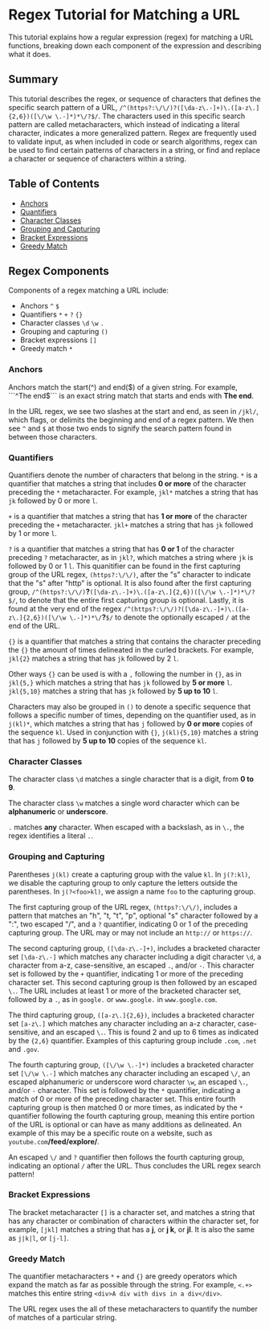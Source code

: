 # Regex Tutorial for Matching a URL

This tutorial explains how a regular expression (regex) for matching a URL functions, breaking down each component of the expression and describing what it does.

## Summary

This tutorial describes the regex, or sequence of characters that defines the specific search pattern of a URL, ```/^(https?:\/\/)?([\da-z\.-]+)\.([a-z\.]{2,6})([\/\w \.-]*)*\/?$/```. The characters used in this specific search pattern are called metacharacters, which instead of indicating a literal character, indicates a more generalized pattern. Regex are frequently used to validate input, as when included in code or search algorithms, regex can be used to find certain patterns of characters in a string, or find and replace a character or sequence of characters within a string.

## Table of Contents

- [Anchors](#anchors)
- [Quantifiers](#quantifiers)
- [Character Classes](#character-classes)
- [Grouping and Capturing](#grouping-and-capturing)
- [Bracket Expressions](#bracket-expressions)
- [Greedy Match](#greedy-match)

## Regex Components
Components of a regex matching a URL include:
* Anchors ```^``` ```$```
* Quantifiers ```*``` ```+``` ```?``` ```{}```
* Character classes ```\d``` ```\w``` ```.```
* Grouping and capturing ```()```
* Bracket expressions ```[]```
* Greedy match ```*```

### Anchors
Anchors match the start(^) and end($) of a given string. For example, ```^The end$``` is an exact string match that starts and ends with __The end__.

In the URL regex, we see two slashes at the start and end, as seen in ```/jkl/```, which flags, or delimits the beginning and end of a regex pattern. We then see ```^``` and ```$``` at those two ends to signify the search pattern found in between those characters.

### Quantifiers
Quantifiers denote the number of characters that belong in the string. ```*``` is a quantifier that matches a string that includes __0 or more__ of the character preceding the ```*``` metacharacter. For example, ```jkl*``` matches a string that has ```jk``` followed by 0 or more ```l```.


```+``` is a quantifier that matches a string that has __1 or more__ of the character preceding the ```+``` metacharacter. ```jkl+``` matches a string that has ```jk``` followed by 1 or more ```l```. 


```?``` is a quantifier that matches a string that has __0 or 1__ of the character preceding ```?``` metacharacter, as in ```jkl?```, which matches a string where ```jk``` is followed by 0 or 1 ```l```. This quanitifier can be found in the first capturing group of the URL regex, ```(https?:\/\/)```, after the "s" character to indicate that the "s" after "http" is optional. It is also found after the first capturing group, ```/^(https?:\/\/)```__?__```([\da-z\.-]+)\.([a-z\.]{2,6})([\/\w \.-]*)*\/?$/```, to denote that the entire first capturing group is optional. Lastly, it is found at the very end of the regex ```/^(https?:\/\/)?([\da-z\.-]+)\.([a-z\.]{2,6})([\/\w \.-]*)*\/```__?__```$/``` to denote the optionally escaped ```/``` at the end of the URL.

```{}``` is a quantifier that matches a string that contains the character preceding the ```{}``` the amount of times delineated in the curled brackets. For example, ```jkl{2}``` matches a string that has ```jk``` followed by 2 ```l```. 

Other ways ```{}``` can be used is with a ```,``` following the number in ```{}```, as in ```jkl{5,}``` which matches a string that has ```jk``` followed by __5 or more__ ```l```. ```jkl{5,10}``` matches a string that has ```jk``` followed by __5 up to 10__ ```l```.

Characters may also be grouped in ```()``` to denote a specific sequence that follows a specific number of times, depending on the quantifier used, as in ```j(kl)*```, which matches a string that has ```j``` followed by __0 or more__ copies of the sequence ```kl```. Used in conjunction with ```{}```, ```j(kl){5,10}``` matches a string that has ```j``` followed by __5 up to 10__ copies of the sequence ```kl```. 

### Character Classes
The character class ```\d``` matches a single character that is a digit, from __0 to 9__. 

The character class ```\w``` matches a single word character which can be __alphanumeric__ or __underscore__.

```.``` matches __any__ character. When escaped with a backslash, as in ```\.```, the regex identifies a literal ```.```.

### Grouping and Capturing
Parentheses ```j(kl)``` create a capturing group with the value ```kl```. In ```j(?:kl)```, we disable the capturing group to only capture the letters outside the parentheses. In ```j(?<foo>kl)```, we assign a name ```foo``` to the capturing group.

The first capturing group of the URL regex, ```(https?:\/\/)```, includes a pattern that matches an "h", "t, "t", "p", optional "s" character followed by a ":", two escaped "/", and a ```?``` quantifier, indicating 0 or 1 of the preceding capturing group. The URL may or may not include an ```http://``` or ```https://```.

The second capturing group, ```([\da-z\.-]+)```, includes a bracketed character set ```[\da-z\.-]``` which matches any character including a digit character ```\d```, a character from a-z, case-sensitive, an escaped ```.```, and/or ```-```. This character set is followed by the ```+``` quantifier, indicating 1 or more of the preceding character set. This second capturing group is then followed by an escaped ```\.```. The URL includes at least 1 or more of the bracketed character set, followed by a ```.```, as in ```google.``` or ```www.google.``` in  ```www.google.com```.

The third capturing group, ```([a-z\.]{2,6})```, includes a bracketed character set ```[a-z\.]``` which matches any character including an a-z character, case-sensitive, and an escaped ```\.```. This is found 2 and up to 6 times as indicated by the ```{2,6}``` quantifier. Examples of this capturing group include ```.com```, ```.net``` and ```.gov```.

The fourth capturing group, ```([\/\w \.-]*)``` includes a bracketed character set ```[\/\w \.-]``` which matches any character including an escaped ```\/```, an escaped alphanumeric or underscore word character ```\w```, an escaped ```\.```, and/or ```-``` character. This set is followed by the ```*``` quantifier, indicating a match of 0 or more of the preceding character set. This entire fourth capturing group is then matched 0 or more times, as indicated by the ```*``` quantifier following the fourth capturing group, meaning this entire portion of the URL is optional or can have as many additions as delineated. An example of this may be a specific route on a website, such as ```youtube.com```__/feed/explore/__.

An escaped ```\/``` and ```?``` quantifier then follows the fourth capturing group, indicating an optional ```/``` after the URL.  Thus concludes the URL regex search pattern!

### Bracket Expressions
The bracket metacharacter ```[]``` is a character set, and matches a string that has any character or combination of characters within the character set, for example, ```[jkl]``` matches a string that has a __j__, or __j k__, or __jl__. It is also the same as ```j|k|l```, or ```[j-l]```.

### Greedy Match
The quantifier metacharacters ```*``` ```+``` and ```{}``` are greedy operators which expand the match as far as possible through the string. For example, ```<.+>``` matches this entire string ```<div>A div with divs in a div</div>```.

The URL regex uses the all of these metacharacters to quantify the number of matches of a particular string.